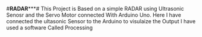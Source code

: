 #****************RADAR*******************#
This Project is Based on a simple RADAR  using Ultrasonic Senosr and the Servo Motor connected With Arduino Uno.
Here I have connected the ultasonic Sensor to the Arduino to visulaize the Output
I have used a software Called Processing

